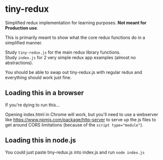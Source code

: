 # tiny-redux
Simplified redux implementation for learning purposes. **Not meant for Production use**.

This is primarily meant to show what the core redux functions do in a simplified manner.

Study `tiny-redux.js` for the main redux library functions.  
Study `index.js` for 2 very simple redux app examples (almost no abstractions).

You should be able to swap out tiny-redux.js with regular redux and everything should work just fine.

## Loading this in a browser
If you're dying to run this...

Opening index.html in Chrome will work, but you'll need to use a webserver like https://www.npmjs.com/package/http-server to serve up the js files to get around CORS limitations (because of the `script type="module"`).

## Loading this in node.js
You could just paste tiny-redux.js into index.js and run `node index.js`


